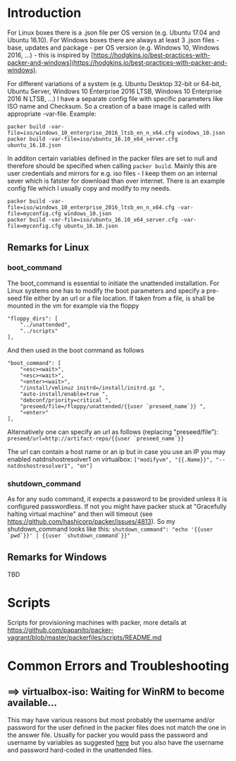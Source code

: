 # Introduction
For Linux boxes there is a .json file per OS version (e.g. Ubuntu 17.04 and Ubuntu 16.10).
For Windows boxes there are always at least 3 .json files - base, updates and package - per OS version (e.g. Windows 10, Windows 2016, ...) - this is inspired by  [https://hodgkins.io/best-practices-with-packer-and-windows](https://hodgkins.io/best-practices-with-packer-and-windows). 

For different variations of a system (e.g. Ubuntu Desktop 32-bit or 64-bit, Ubuntu Server, Windows 10 Enterprise 2016 LTSB, Windows 10 Enterprise 2016 N LTSB, ...) I have a separate config file with specific parameters like ISO name and Checksum. So a creation of a base image is called with appropriate -var-file. Example:
```
packer build -var-file=iso/windows_10_enterprise_2016_ltsb_en_n_x64.cfg windows_10.json
packer build -var-file=iso/ubuntu_16.10_x64_server.cfg ubuntu_16.10.json
```

In additon certain variables defined in the packer files are set to null and therefore should be specified when calling ```packer build```. Mainly this are user credentials and mirrors for e.g. iso files - I keep them on an internal sever which is fatster for download than over internet. There is an example config file which I usually copy and modify to my needs.
```
packer build -var-file=iso/windows_10_enterprise_2016_ltsb_en_n_x64.cfg -var-file=myconfig.cfg windows_10.json
packer build -var-file=iso/ubuntu_16.10_x64_server.cfg -var-file=myconfig.cfg ubuntu_16.10.json
```

## Remarks for Linux
### boot_command
The boot_command is essential to initiate the unattended installation. For Linux systems one has to modify the boot parameters and specify a pre-seed file either by an url or a file location. If taken from a file, is shall be mounted in the vm for example via the floppy
```
"floppy_dirs": [
    "../unattended",
    "../scripts"
], 
```
And then used in the boot command as follows
```
"boot_command": [
    "<esc><wait>",
    "<esc><wait>",
    "<enter><wait>",
    "/install/vmlinuz initrd=/install/initrd.gz ",
    "auto-install/enable=true ",
    "debconf/priority=critical ",
    "preseed/file=/floppy/unattended/{{user `preseed_name`}} ",
    "<enter>"
],
```
Alternatively one can specify an url as follows (replacing "preseed/file"):
```preseed/url=http://artifact-repo/{{user `preseed_name`}}```

The url can contain a host name or an ip but in case you use an IP you may enabled natdnshostresolver1 on virtualbox:
```["modifyvm", "{{.Name}}", "--natdnshostresolver1", "on"]```
### shutdown_command
As for any sudo command, it expects a password to be provided unless it is configured passwordless. If not you might have packer stuck at "Gracefully halting virtual machine" and then will timeout (see https://github.com/hashicorp/packer/issues/4813). So my shutdown_command looks like this:
```shutdown_command": "echo '{{user `pwd`}}' | {{user `shutdown_command`}}"```

## Remarks for Windows
TBD

# Scripts
Scripts for provisioning machines with packer, more details at https://github.com/papanito/packer-vagrant/blob/master/packerfiles/scripts/README.md

# Common Errors and Troubleshooting
## ==> virtualbox-iso: Waiting for WinRM to become available...
This may have various reasons but most probably the username and/or password for the user defined in the packer files does not match the one in the answer file.
Usually for packer you would pass the password and username by variables as suggested [here](https://www.packer.io/docs/templates/user-variables.html) but you also have the username and password hard-coded in the unattended files.